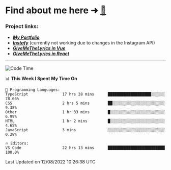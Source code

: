# Find about me here ➜ [🧑](https://pauabella.dev)

### Project links:
- ***[My Portfolio](https://pauabella.dev)***
- ***[Instafy](https://instafy.me)*** (currently not working due to changes in the Instagram API)
- ***[GiveMeTheLyrics in Vue](https://lyrics.pauabella.dev)***
- ***[GiveMeTheLyrics in React](https://pauabella.dev/GiveMeTheLyrics)***

---
<!--START_SECTION:waka-->
![Code Time](http://img.shields.io/badge/Code%20Time-1%2C360%20hrs%2015%20mins-blue)

📊 **This Week I Spent My Time On** 

```text
💬 Programming Languages: 
TypeScript               17 hrs 28 mins      ███████████████████░░░░░░   78.66% 
CSS                      2 hrs 5 mins        ██░░░░░░░░░░░░░░░░░░░░░░░   9.38% 
Other                    1 hr 33 mins        █░░░░░░░░░░░░░░░░░░░░░░░░   6.99% 
HTML                     1 hr 2 mins         █░░░░░░░░░░░░░░░░░░░░░░░░   4.65% 
JavaScript               3 mins              ░░░░░░░░░░░░░░░░░░░░░░░░░   0.28%

🔥 Editors: 
VS Code                  22 hrs 13 mins      █████████████████████████   100.0%

```


 Last Updated on 12/08/2022 10:26:38 UTC
<!--END_SECTION:waka-->
